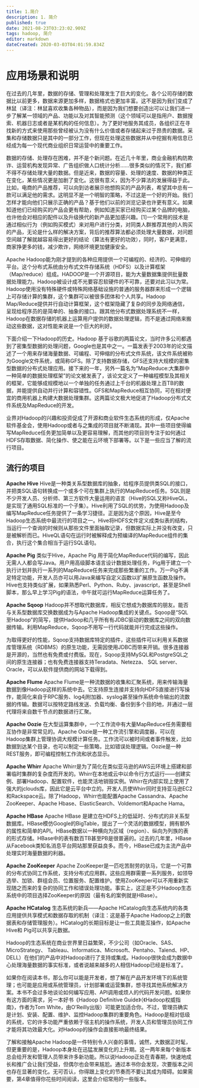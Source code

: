 ```yaml
---
title: 1.简介
description: 1. 简介
published: true
date: 2021-08-23T03:23:02.909Z
tags: hadoop, 简介
editor: markdown
dateCreated: 2020-03-03T04:01:59.834Z
---
```


# 应用场景和说明

   在过去的几年里，数据的存储、管理和处理发生了巨大的变化。各个公司存储的数据比以前更多，数据来源更加多样，数据格式也更加丰富。这不是因为我们变成了林鼠（译注：林鼠喜欢收集各种物品），而是因为我们想要创造出可以让我们进一步了解某一领域的产品、功能以及对其智能预测（这个领域可以是指用户、数据搜索、机器日志或者是某机构的任何信息）。为了更好地服务其成员，各组织正在寻找新的方式来使用那些曾经被认为没有什么价值或者存储起来过于昂贵的数据。采集和存储数据只是其中的一部分工作，但现在处理这些数据并从中挖掘有用信息已经成为每一个现代商业组织日常运营中的重要工作。


   数据的存储、处理存在困难，并不是个新问题。在近几十年里，商业金融机构防欺诈、运营机构发现异常、广告组织做人口统计分析……很多类似的情况下，我们都不得不存储处理大量的数据。但是近来，数据的容量、处理的速度、数据的种类正在变化，某些情况更是加剧了变化。这很有意义，因为不少算法的发展得益于此。比如，电商的产品推荐，可以向到访者展示他想购买的产品列表，希望其中总有一款可以满足他的需求。这明显不是一个明智的策略，不过这是一个好的开始。我们怎样才能向他们只展示正确的产品？基于他们以前的浏览记录也许更有意义。如果知道他们已经购买的产品会更有帮助，例如知道买家已经购买过某个品牌的电脑，也许他会对相应的配件以及升级换代的新产品更加感兴趣。[1]一个常用的技术是通过相似行为（例如购买模式）来对用户进行分类，对同类人群推荐其他的人购买的产品，无论是什么样的解决方案，背后的推荐算法都必须处理大量数据，对问题空间越了解就越容易得出更好的结论（算法有更好的功效），同时，客户更满意，商家挣更多的钱，减少欺诈，网络环境更加健康安全。

   Apache Hadoop能为刚才提到的各种应用提供一个可编程的、经济的、可伸缩的平台。这个分布式系统由分布式文件存储系统（HDFS）以及计算框架（Map/reduce）组成。HADOOP是一个开源项目，能为大量数据集提供批量数据处理能力。Hadoop被设计成不光要容忍软硬件的不可靠，还要对此习以为常。Hadoop使用没有特殊硬件或特殊网络基础设施的普通的服务器群来形成一个逻辑上可存储计算的集群，这个集群可以被很多团体和个人共享。Hadoop Map/Reduce提供并行自动计算框架，这个框架隐藏了复杂的同步及网络通信，呈现给程序员的是简单的、抽象的接口。跟其他分布式数据处理系统不一样， Hadoop在数据存储的机器上运算用户提供的数据处理逻辑，而不是通过网络来搬动这些数据，这对性能来说是一个巨大的利好。

   下面介绍一下Hadoop的历史。Hadoop 基于谷歌的两篇论文，当时许多公司都遇到了密集型数据的处理问题，Google也是其中之一。一篇发表于2003年的论文描述了一个用来存储海量数据、可编程、可伸缩的分布式文件系统，该文件系统被称为Google文件系统，或简称GFS。除了支持数据存储，GFS还支持大规模的密集型数据的分布式处理应用。接下来的一年，另外一篇名为“MapReduce:大集群中一种简单的数据处理框架”的论文被发表了，该论文定义了一种编程模型及其相关的框架，它能够成规模地以一个单独的任务通过上千台的机器处理上百TB的数据，并能提供自动并行计算和容错性。GFS和MapReduce相互协同，可在相对便宜的商用机器上构建大数据处理集群。这两篇论文极大地促进了Hadoop分布式文件系统及MapReduce的开发。

   业界对Hadoop的兴趣和投资促成了开源和商业软件生态系统的形成，仅Apache软件基金会，使用Hadoop或者与之集成的项目就不断涌现。其中一些项目使得编写MapReduce任务更加简单以及更容易理解，而其他的项目则专注于如何通过HDFS存取数据、简化操作、使之能在云环境下部署等。以下是一些应当了解的流行项目。

## 流行的项目
**Apache Hive**
   Hive是一种类关系型数据库的抽象，给程序员提供类SQL的接口，并把类SQL语句转换成一个或多个可在集群上执行的MapReduce任务。SQL则是不少开发人员、分析师、第三方软件大量运用的语言（Hive的SQL又称HiveQL，是实现了通用SQL标准的一个子集）。Hive利用了SQL的优势，为使用Hadoop及编写MapReduce任务提供了一条学习捷径。正是因为这个原因，Hive是至今Hadoop生态系统中最流行的项目之一。Hive将HDFS文件定义成类似表的结构，当运行一个查询的时候则从那些文件里面抽取记录，但数据实际上并没有改变，只是被解析而已。HiveQL语句在运行时被解释成为预编译的MapReduce组件的集合，执行这个集合相当于运行SQL语句。

**Apache Pig**
   类似于Hive，Apache Pig 用于简化MapReduce代码的编写，因此无需人人都会写Java。用户用高级脚本语言设计数据处理任务，Pig用于建立一个执行计划并执行一系列的MapReduce任务来完成那些繁重的工作。万一Pig不满足特定功能，开发人员亦可以用Java来编写自定义函数以扩展原生函数及操作。Hive也支持类似扩展，如果熟悉Perl、Python、Ruby、javascript，甚至是Shell脚本，那么早上学习Pig的语法，中午就可运行MapReduce运算任务了。

**Apache Sqoop**
   Hadoop并不想取代数据库，相反它想成为数据库的朋友。能否与关系型数据库交换数据成为与Apache Hadoop集成的关键点。Sqoop是“SQL至Hadoop”的简写，提供Hadoop和几乎所有有JDBC驱动的数据库之间的双向数据传输。利用MapReduce，Sqoop不用写一行代码就能并行完成这些操作。

   为取得更好的性能，Sqoop支持数据库特定的插件，这些插件可以利用关系数据库管理系统（RDBMS）的原生功能，无需因使用JDBC而带来开销。很多连接器是开源的，当然也有免费或付费版。现在，Sqoop支持MySQL和PostgreSQL之间的原生连接器；也有免费连接器支持Teradata、Netezza、 SQL server、Oracle，可以从软件提供商的网站下载得到。

**Apache Flume**
   Apache Flume是一种流数据的收集和汇聚系统，用来传输海量数据到像Hadoop这样的系统中去。它支持原生连接并支持向HDFS直接进行写操作，能简化来自于RPC服务、log4j附加器、syslog甚至操作系统命令输出的流数据的传输。数据可以按特定路线发送、负载均衡、备份到多个目的地，并通过一层代理将来自数千节点的数据进行汇聚。

**Apache Oozie**
   在大型运算集群中，一个工作流中有大量MapReduce任务需要相互协作是非常常见的。Apache Oozie是一种工作流引擎和调度器，可以在Hadoop集群上管理协调大规模计算任务。工作流可以被时间或者事件触发，比如数据到达某个目录，也可以制定一些策略，比如错误处理逻辑。Oozie是一种REST服务，即可编程控制工作流和状态显示。

**Apache Whirr**
   Apache Whirr是为了简化在类似亚马逊的AWS云环境上搭建和部署临时集群的复杂度而开发的。Whirr在本地或云中以命令行方式运行——创建实例、部署Hadoop、配置软件，也能灵活地销毁实例。Whirr在内部实现上使用了强大的jclouds库，因此它是云平台中立的。开发人员使Whirr同时支持亚马逊EC2和Rackspace云。除了Hadoop，Whirr也能配置Apache Cassandra、Apache ZooKeeper、Apache Hbase、ElasticSearch、Voldemort和Apache Hama。

**Apache HBase**
   Apache HBase 是建立在HDFS上的低延时、分布式的非关系型数据库。HBase模仿Google的BigTable，提出了一个灵活的数据模型，拥有额外的属性和简单的API。HBase数据以一种横向为区域（region）、纵向为列族的表的形式存储。HBase中的表有数百TB甚至PB是很普遍的。过去的几年里，HBase从Facebook类知名消息平台网站那里获益良多。而今，HBase已成为主流产品中处理实时海量数据的利器。

**Apache ZooKeeper**
   Apache ZooKeeper是一匹吃苦耐劳的驮马，它是一个可靠的分布式协同工作系统，支持分布式应用群。这些应用群需要一系列服务，如领导选举、加锁、群组会员、位置服务、配置维护。使用ZooKeeper可以不用重新实现随之而来的复杂的协同工作和错误处理功能。事实上，这正是不少Hadoop生态系统中的项目选择ZooKeeper的原因（最有名的案例就是HBase）。

**Apache HCatalog**
   生态系统的新兵——Apache HCatalog向生态系统内的各类应用提供共享模式和数据存取的机制（译注：这是基于Apache Hadoop之上的数据表和存储管理服务）。HCatalog的长期目标是让一些工具能互操作，如Apache Hive和 Pig可以共享元数据。

Hadoop的生态系统在商业世界里日益繁荣，不少公司（如Oracle、SAS、MicroStrategy、 Tableau、Informatica、Microsoft、Pentaho、Talend、HP、DELL）在他们的产品中对Hadoop进行了支持或集成。Hadoop很快会成为数据中心处理海量数据的事实标准，或者说越来越多的人相信Hadoop已经是标准了。

   如果你在阅读本书，那么你可以能是开发者，想了解在产品开发环境下的系统管理；也可能是应用或系统管理员，计划部署或运营集群，想寻找其他系统解决方案。本书不会过多地谈论如何编写应用、API调用或烦人的代码开发问题。如果你有这方面的需求，另一本好书《Hadoop Definitive Guide》（《Hadoop权威指南》，作者为Tom White，由O’Reilly出版）可能更加适合你。不过，管理员确实是计划、安装、配置、维护、监控Hadoop集群的重要角色。Hadoop是相对低级的系统，它的许多功能严重依赖于宿主机的操作系统，开发人员和管理员协同工作才能将其功效最大化。对Hadoop的操作会直接影响最终结果。

   了解和接触Apache Hadoop是一件特别令人兴奋的事情，诚然，大数据正时髦，但更重要的是，Hadoop本身处在迅猛发展变化的上升期。这一两年来每个新版本总会给开发和管理人员带来许多新功能。所以说Hadoop正处在青春期，快速地成长和推广会让我们受益，但偶尔也会带来尴尬。通过本书你会发现，次要版本之间也存在显著的变化。无可否认，你得跟上变化的节奏而不要让其成为障碍。如果需要，第4章值得你花些时间阅读，这里会介绍常用的一些版本。

